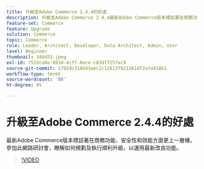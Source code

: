 ```yaml
---
title: 升級至Adobe Commerce 2.4.4的好處
description: 升級至Adobe Commerce 2.4.4最新Adobe Commerce版本標誌著在商務功能、安全性和效能方面更上一層樓。 參加此網路研討會，瞭解如何規劃及執行順利升級，以運用最新改良功能。
feature-set: Commerce
feature: Upgrade
solution: Commerce
topic: Commerce
role: Leader, Architect, Developer, Data Architect, Admin, User
level: Beginner
thumbnail: 344453.jpeg
exl-id: 751dca8e-8910-4cff-8ece-c83dff257ec9
source-git-commit: 1792dc318643aec2c12613f621361d72a7a918b1
workflow-type: tm+mt
source-wordcount: '88'
ht-degree: 0%

---
```


# 升級至Adobe Commerce 2.4.4的好處

最新Adobe Commerce版本標誌著在商務功能、安全性和效能方面更上一層樓。 參加此網路研討會，瞭解如何規劃及執行順利升級，以運用最新改良功能。

>[!VIDEO](https://video.tv.adobe.com/v/344453/?quality=12&learn=on)
